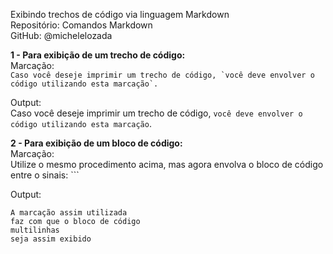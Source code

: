 Exibindo trechos de código via linguagem Markdown      
Repositório: Comandos Markdown  
GitHub: @michelelozada  
    
  
**1 - Para exibição de um trecho de código:**  
Marcação:  
``Caso você deseje imprimir um trecho de código, `você deve envolver o código utilizando esta marcação`.``    

Output:  
Caso você deseje imprimir um trecho de código, `você deve envolver o código utilizando esta marcação`.  
  
  
**2 - Para exibição de um bloco de código:**  
Marcação:  
Utilize o mesmo procedimento acima, mas agora envolva o bloco de código entre o sinais: ```  

Output:  
````
A marcação assim utilizada
faz com que o bloco de código
multilinhas
seja assim exibido
````